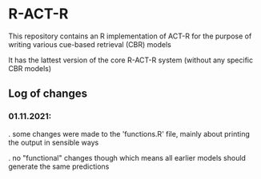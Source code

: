 # R-ACT-R
This repository contains an R implementation of ACT-R for the purpose of writing various cue-based retrieval (CBR) models

It has the lattest version of the core R-ACT-R system (without any specific CBR models)

## Log of changes
### 01.11.2021:

. some changes were made to the 'functions.R' file, mainly about printing the output in sensible ways

. no "functional" changes though which means all earlier models should generate the same predictions
